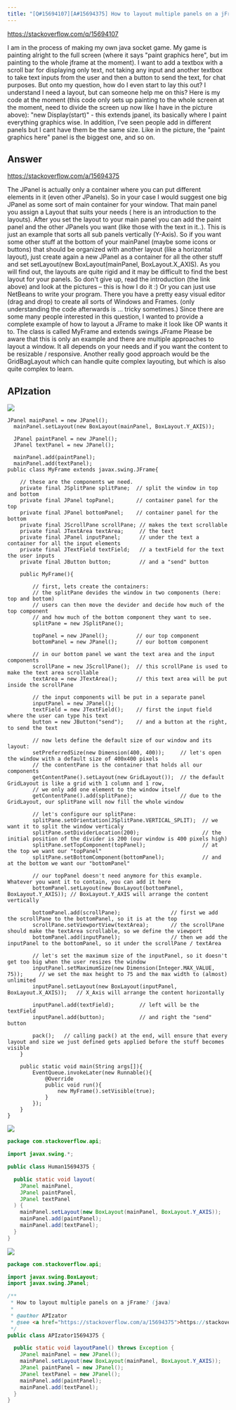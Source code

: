 ```yaml
---
title: "[Q#15694107][A#15694375] How to layout multiple panels on a jFrame? (java)"
---
```


https://stackoverflow.com/q/15694107


I am in the process of making my own java socket game. My game is painting alright to the full screen (where it says &quot;paint graphics here&quot;, but im painting to the whole jframe at the moment). I want to add a textbox with a scroll bar for displaying only text, not taking any input and another textbox to take text inputs from the user and then a button to send the text, for chat purposes. But onto my question, how do I even start to lay this out? I understand I need a layout, but can someone help me on this? Here is my code at the moment (this code only sets up painting to the whole screen at the moment, need to divide the screen up now like I have in the picture above):
&quot;new Display(start)&quot; - this extends jpanel, its basically where I paint everything graphics wise.
In addition, I&#x27;ve seen people add in different panels but I cant have them be the same size. Like in the picture, the &quot;paint graphics here&quot; panel is the biggest one, and so on.

## Answer

https://stackoverflow.com/a/15694375

The JPanel is actually only a container where you can put different elements in it (even other JPanels). So in your case I would suggest one big JPanel as some sort of main container for your window. That main panel you assign a Layout that suits your needs ( here is an introduction to the layouts).
After you set the layout to your main panel you can add the paint panel and the other JPanels you want (like those with the text in it..).
This is just an example that sorts all sub panels vertically (Y-Axis). So if you want  some other stuff at the bottom of your mainPanel (maybe some icons or buttons) that should be organized with another layout (like a horizontal layout), just create again a new JPanel as a container for all the other stuff and set setLayout(new BoxLayout(mainPanel, BoxLayout.X_AXIS).
As you will find out, the layouts are quite rigid and it may be difficult to find the best layout for your panels. So don&#x27;t give up, read the introduction (the link above) and look at the pictures – this is how I do it :)
Or you can just use NetBeans to write your program. There you have a pretty easy visual editor (drag and drop) to create all sorts of Windows and Frames. (only understanding the code afterwards is ... tricky sometimes.)
Since there are some many people interested in this question, I wanted to provide a complete example of how to layout a JFrame to make it look like OP wants it to.
The class is called MyFrame and extends swings JFrame
Please be aware that this is only an example and there are multiple approaches to layout a window. It all depends on your needs and if you want the content to be resizable / responsive. Another really good approach would be the GridBagLayout which can handle quite complex layouting, but which is also quite complex to learn.

## APIzation

<div class="code-3columns-row">

<div class="code-3columns-column">

<div><img src="/stackoverflow.png" /></div>

```plain
JPanel mainPanel = new JPanel();
  mainPanel.setLayout(new BoxLayout(mainPanel, BoxLayout.Y_AXIS));

  JPanel paintPanel = new JPanel();
  JPanel textPanel = new JPanel();

  mainPanel.add(paintPanel);
  mainPanel.add(textPanel);
public class MyFrame extends javax.swing.JFrame{

    // these are the components we need.
    private final JSplitPane splitPane;  // split the window in top and bottom
    private final JPanel topPanel;       // container panel for the top
    private final JPanel bottomPanel;    // container panel for the bottom
    private final JScrollPane scrollPane; // makes the text scrollable
    private final JTextArea textArea;     // the text
    private final JPanel inputPanel;      // under the text a container for all the input elements
    private final JTextField textField;   // a textField for the text the user inputs
    private final JButton button;         // and a "send" button

    public MyFrame(){

        // first, lets create the containers:
        // the splitPane devides the window in two components (here: top and bottom)
        // users can then move the devider and decide how much of the top component
        // and how much of the bottom component they want to see.
        splitPane = new JSplitPane();

        topPanel = new JPanel();         // our top component
        bottomPanel = new JPanel();      // our bottom component

        // in our bottom panel we want the text area and the input components
        scrollPane = new JScrollPane();  // this scrollPane is used to make the text area scrollable
        textArea = new JTextArea();      // this text area will be put inside the scrollPane

        // the input components will be put in a separate panel
        inputPanel = new JPanel();
        textField = new JTextField();    // first the input field where the user can type his text
        button = new JButton("send");    // and a button at the right, to send the text

        // now lets define the default size of our window and its layout:
        setPreferredSize(new Dimension(400, 400));     // let's open the window with a default size of 400x400 pixels
        // the contentPane is the container that holds all our components
        getContentPane().setLayout(new GridLayout());  // the default GridLayout is like a grid with 1 column and 1 row,
        // we only add one element to the window itself
        getContentPane().add(splitPane);               // due to the GridLayout, our splitPane will now fill the whole window

        // let's configure our splitPane:
        splitPane.setOrientation(JSplitPane.VERTICAL_SPLIT);  // we want it to split the window verticaly
        splitPane.setDividerLocation(200);                    // the initial position of the divider is 200 (our window is 400 pixels high)
        splitPane.setTopComponent(topPanel);                  // at the top we want our "topPanel"
        splitPane.setBottomComponent(bottomPanel);            // and at the bottom we want our "bottomPanel"

        // our topPanel doesn't need anymore for this example. Whatever you want it to contain, you can add it here
        bottomPanel.setLayout(new BoxLayout(bottomPanel, BoxLayout.Y_AXIS)); // BoxLayout.Y_AXIS will arrange the content vertically

        bottomPanel.add(scrollPane);                // first we add the scrollPane to the bottomPanel, so it is at the top
        scrollPane.setViewportView(textArea);       // the scrollPane should make the textArea scrollable, so we define the viewport
        bottomPanel.add(inputPanel);                // then we add the inputPanel to the bottomPanel, so it under the scrollPane / textArea

        // let's set the maximum size of the inputPanel, so it doesn't get too big when the user resizes the window
        inputPanel.setMaximumSize(new Dimension(Integer.MAX_VALUE, 75));     // we set the max height to 75 and the max width to (almost) unlimited
        inputPanel.setLayout(new BoxLayout(inputPanel, BoxLayout.X_AXIS));   // X_Axis will arrange the content horizontally

        inputPanel.add(textField);        // left will be the textField
        inputPanel.add(button);           // and right the "send" button

        pack();   // calling pack() at the end, will ensure that every layout and size we just defined gets applied before the stuff becomes visible
    }

    public static void main(String args[]){
        EventQueue.invokeLater(new Runnable(){
            @Override
            public void run(){
                new MyFrame().setVisible(true);
            }
        });
    }
}
```

</div>

<div class="code-3columns-column">

<div><img src="/human.png" /></div>

```java
package com.stackoverflow.api;

import javax.swing.*;

public class Human15694375 {

  public static void layout(
    JPanel mainPanel,
    JPanel paintPanel,
    JPanel textPanel
  ) {
    mainPanel.setLayout(new BoxLayout(mainPanel, BoxLayout.Y_AXIS));
    mainPanel.add(paintPanel);
    mainPanel.add(textPanel);
  }
}

```

</div>

<div class="code-3columns-column">

<div><img src="/apizator.png" /></div>

```java
package com.stackoverflow.api;

import javax.swing.BoxLayout;
import javax.swing.JPanel;

/**
 * How to layout multiple panels on a jFrame? (java)
 *
 * @author APIzator
 * @see <a href="https://stackoverflow.com/a/15694375">https://stackoverflow.com/a/15694375</a>
 */
public class APIzator15694375 {

  public static void layoutPanel() throws Exception {
    JPanel mainPanel = new JPanel();
    mainPanel.setLayout(new BoxLayout(mainPanel, BoxLayout.Y_AXIS));
    JPanel paintPanel = new JPanel();
    JPanel textPanel = new JPanel();
    mainPanel.add(paintPanel);
    mainPanel.add(textPanel);
  }
}

```

</div>

</div>